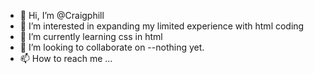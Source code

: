 - 👋 Hi, I’m @Craigphill
- 👀 I’m interested in expanding my limited experience with html coding
- 🌱 I’m currently learning css in html
- 💞️ I’m looking to collaborate on --nothing yet. 
- 📫 How to reach me ...

<!---
Craigphill/Craigphill is a ✨ special ✨ repository because its `README.md` (this file) appears on your GitHub profile.
You can click the Preview link to take a look at your changes.
--->
